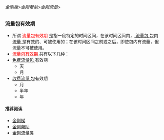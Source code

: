 ###### 金刚梯>金刚帮助>金刚流量>
### 流量包有效期

- 所谓<font color="red"> 流量包有效期 </font>是指一段特定的时间区间，在该时间区间内，[ 流量包 ](https://github.com/a2zitpro/web/blob/master/kkdatatrafficpackage.md)包内[ 流量 ](https://github.com/a2zitpro/web/blob/master/kkdatatraffic.md)是有效的、可被使用的；在该时间区间之前或之后，即使包内有流量，但流量不可被使用。
-  [<font color="red"> 流量包有效期 </font>]()共有以下几种：
  - [ 免费流量包 ](https://github.com/a2zitpro/web/blob/master/kkdatatrafficfree.md)有效期
    - 天
    - 月
  - [ 收费流量 ](https://github.com/a2zitpro/web/blob/master/kkpriceofkkvpn1.0.md)包有效期
    - 月
    - 半年
    - 年



#### 推荐阅读
- [金刚梯](https://github.com/a2zitpro/web/blob/master/dlb.md)
- [金刚帮助](https://github.com/a2zitpro/web/blob/master/list_helpkkvpn.md)
- [金刚流量类](https://github.com/a2zitpro/web/blob/master/list_kkdatatraffic.md)

